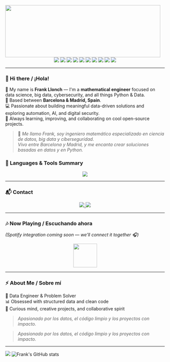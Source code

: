   <p align="center">
  <img align="left" width="490" height="165" src="https://github-readme-stats.vercel.app/api?username=frankllonch&show_icons=true&hide_border=false&line_height=20&title_color=00bfa6&icon_color=00bfa6&show_owner=true"/>
</p>

<p align="center">
  <img src="https://img.shields.io/badge/-Python-3776AB?style=flat-square&logo=Python&logoColor=white"/>
  <img src="https://img.shields.io/badge/-Django-092E20?style=flat-square&logo=Django&logoColor=white"/>
  <img src="https://img.shields.io/badge/-Pandas-150458?style=flat-square&logo=pandas&logoColor=white"/>
  <img src="https://img.shields.io/badge/-SQL-336791?style=flat-square&logo=postgresql&logoColor=white"/>
  <img src="https://img.shields.io/badge/-MongoDB-47A248?style=flat-square&logo=MongoDB&logoColor=white"/>
  <img src="https://img.shields.io/badge/-HTML5-E34F26?style=flat-square&logo=HTML5&logoColor=white"/>
  <img src="https://img.shields.io/badge/-CSS3-1572B6?style=flat-square&logo=CSS3&logoColor=white"/>
  <img src="https://img.shields.io/badge/-Git-F44D27?style=flat-square&logo=Git&logoColor=white"/>
  <img src="https://img.shields.io/badge/-Visual%20Studio%20Code-007ACC?style=flat-square&logo=Visual%20Studio%20Code&logoColor=white"/>
  <img src="https://img.shields.io/badge/-Notion-000000?style=flat-square&logo=Notion&logoColor=white"/>
</p>

---




### 👋 Hi there / ¡Hola!
🧠 My name is **Frank Llonch** — I'm a **mathematical engineer** focused on data science, big data, cybersecurity, and all things Python & Data.  
📍 Based between **Barcelona & Madrid, Spain**.  
💻 Passionate about building meaningful data-driven solutions and exploring automation, AI, and digital security.  
🎯 Always learning, improving, and collaborating on cool open-source projects.  

> 💬 *Me llamo Frank, soy ingeniero matemático especializado en ciencia de datos, big data y ciberseguridad.  
> Vivo entre Barcelona y Madrid, y me encanta crear soluciones basadas en datos y en Python.*

### 🧩 Languages & Tools Summary
<p align="center">
  <img src="https://github-readme-stats.vercel.app/api/top-langs/?username=frankllonch&layout=compact&theme=tokyonight&hide_border=true"/>
</p>

---

### 📬 Contact
<p align="center">
  <a href="mailto:llonchfrank@gmail.com?subject=[GitHub]%20Contact%20from%20profile&body=Hi%20Frank%2C%0A%0AI%20found%20your%20GitHub%20profile%20and%20wanted%20to%20connect...">
    <img src="https://img.shields.io/badge/Email-D14836?style=for-the-badge&logo=Gmail&logoColor=white"/>
  </a>
  <a href="https://www.linkedin.com/in/frank-llonch-2b9bb7295/">
    <img src="https://img.shields.io/badge/LinkedIn-0077B5.svg?style=for-the-badge&logo=linkedin&logoColor=white"/>
  </a>
</p>

---

### 🎶 Now Playing / Escuchando ahora
*(Spotify integration coming soon — we’ll connect it together 🎧)*  
<p align="center">
  <img height="75" src="https://spotify-github-profile.vercel.app/api/view?uid=YOUR_SPOTIFY_USER_ID&cover_image=true&theme=novatorem"/>
</p>

---

### ⚡ About Me / Sobre mí
🧩 Data Engineer & Problem Solver  
📊 Obsessed with structured data and clean code  
🚀 Curious mind, creative projects, and collaborative spirit  

> *Apasionado por los datos, el código limpio y los proyectos con impacto.*

> *Apasionado por los datos, el código limpio y los proyectos con impacto.*

---

![](https://komarev.com/ghpvc/?username=frankllonch&style=flat-square&color=00bfa6)
![Frank's GitHub stats](https://github-readme-stats.vercel.app/api?username=frankllonch&show_icons=true&count_private=true)
